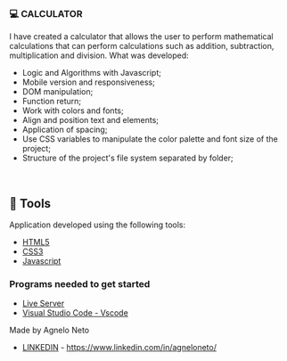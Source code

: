 ### 💻 CALCULATOR

I have created a calculator that allows the user to perform mathematical calculations that can perform calculations such as addition, subtraction, multiplication and division.
What was developed:


- Logic and Algorithms with Javascript;
- Mobile version and responsiveness;
- DOM manipulation;
- Function return;
- Work with colors and fonts;
- Align and position text and elements;
- Application of spacing;
- Use CSS variables to manipulate the color palette and font size of the project;
- Structure of the project's file system separated by folder;
  
<br />


## 🧪 Tools

Application developed using the following tools:

- [HTML5](https://www.w3schools.com/html/default.asp)
- [CSS3](https://www.w3schools.com/css/default.asp)
- [Javascript](https://developer.mozilla.org/en-US/docs/Web/JavaScript)



### Programs needed to get started

- [ Live Server ](https://marketplace.visualstudio.com/items?itemName=ritwickdey.LiveServer)
- [Visual Studio Code - Vscode](https://code.visualstudio.com/)



 

<p align="left">Made  by Agnelo Neto </p>

- [LINKEDIN](https://www.linkedin.com/in/agneloneto) - https://www.linkedin.com/in/agneloneto/
